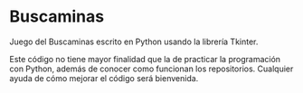# Buscaminas
Juego del Buscaminas escrito en Python usando la librería Tkinter.

Este código no tiene mayor finalidad que la de practicar la programación con Python, además de conocer como funcionan los repositorios. 
Cualquier ayuda de cómo mejorar el código será bienvenida.
